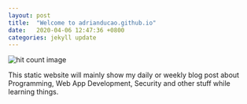 ```yaml
---
layout: post
title:  "Welcome to adrianducao.github.io"
date:   2020-04-06 12:47:36 +0800
categories: jekyll update
---
```


<img style="width: inherit;" src="http://hits.dwyl.com/dev-yakuza.github.io{{ https://adrianducao.github.io/jekyll/update/2020/04/06/welcome-to-adrianducao.github.io.html }}.svg" alt="hit count image"/>

This static website will mainly show my daily or weekly blog post about Programming, Web App Development, Security and other stuff while learning things.

<!-- {% highlight ruby %}
def print_hi(name)
  puts "Hi, #{name}"
end
print_hi('Tom')
#=> prints 'Hi, Tom' to STDOUT.
{% endhighlight %} -->

<!-- Check out the [Jekyll docs][jekyll-docs] for more info on how to get the most out of Jekyll. File all bugs/feature requests at [Jekyll’s GitHub repo][jekyll-gh]. If you have questions, you can ask them on [Jekyll Talk][jekyll-talk].

[jekyll-docs]: https://jekyllrb.com/docs/home
[jekyll-gh]:   https://github.com/jekyll/jekyll
[jekyll-talk]: https://talk.jekyllrb.com/ -->
